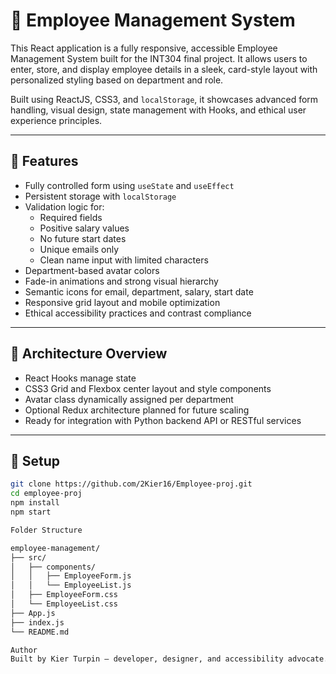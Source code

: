 # 💼 Employee Management System

This React application is a fully responsive, accessible Employee Management System built for the INT304 final project. It allows users to enter, store, and display employee details in a sleek, card-style layout with personalized styling based on department and role.

Built using ReactJS, CSS3, and `localStorage`, it showcases advanced form handling, visual design, state management with Hooks, and ethical user experience principles.

---

## 🧩 Features

- Fully controlled form using `useState` and `useEffect`
- Persistent storage with `localStorage`
- Validation logic for:
  - Required fields
  - Positive salary values
  - No future start dates
  - Unique emails only
  - Clean name input with limited characters
- Department-based avatar colors
- Fade-in animations and strong visual hierarchy
- Semantic icons for email, department, salary, start date
- Responsive grid layout and mobile optimization
- Ethical accessibility practices and contrast compliance

---

## 🎯 Architecture Overview

- React Hooks manage state
- CSS3 Grid and Flexbox center layout and style components
- Avatar class dynamically assigned per department
- Optional Redux architecture planned for future scaling
- Ready for integration with Python backend API or RESTful services

---

## 🔧 Setup

```bash
git clone https://github.com/2Kier16/Employee-proj.git
cd employee-proj
npm install
npm start

Folder Structure

employee-management/
├── src/
│   ├── components/
│   │   ├── EmployeeForm.js
│   │   └── EmployeeList.js
│   ├── EmployeeForm.css
│   └── EmployeeList.css
├── App.js
├── index.js
└── README.md

Author
Built by Kier Turpin — developer, designer, and accessibility advocate. GitHub Profile: https://github.com/2Kier16
